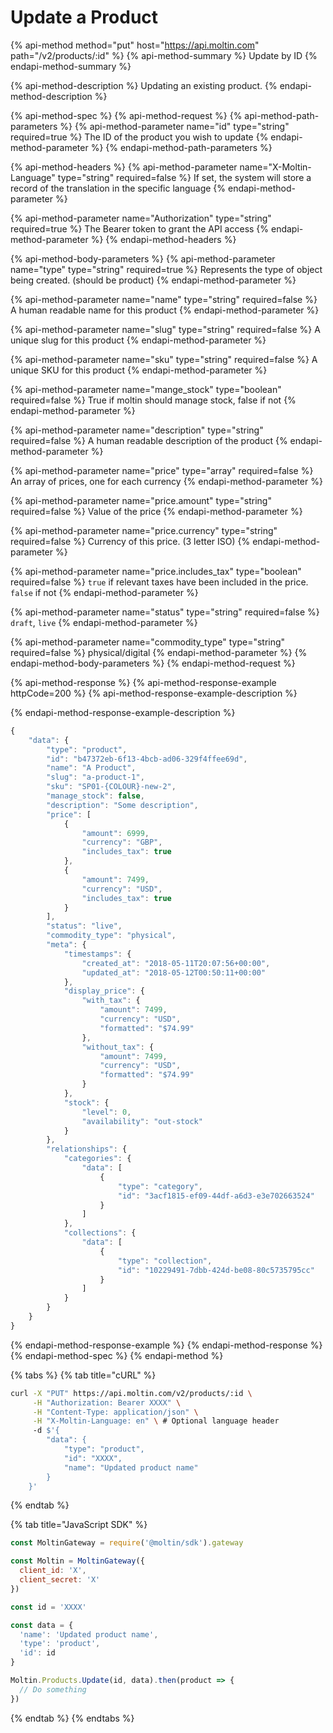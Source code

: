 # Update a Product

{% api-method method="put" host="https://api.moltin.com" path="/v2/products/:id" %}
{% api-method-summary %}
Update by ID
{% endapi-method-summary %}

{% api-method-description %}
Updating an existing product.
{% endapi-method-description %}

{% api-method-spec %}
{% api-method-request %}
{% api-method-path-parameters %}
{% api-method-parameter name="id" type="string" required=true %}
The ID of the product you wish to update
{% endapi-method-parameter %}
{% endapi-method-path-parameters %}

{% api-method-headers %}
{% api-method-parameter name="X-Moltin-Language" type="string" required=false %}
If set, the system will store a record of the translation in the specific language
{% endapi-method-parameter %}

{% api-method-parameter name="Authorization" type="string" required=true %}
The Bearer token to grant the API access
{% endapi-method-parameter %}
{% endapi-method-headers %}

{% api-method-body-parameters %}
{% api-method-parameter name="type" type="string" required=true %}
Represents the type of object being created. \(should be product\)
{% endapi-method-parameter %}

{% api-method-parameter name="name" type="string" required=false %}
A human readable name for this product
{% endapi-method-parameter %}

{% api-method-parameter name="slug" type="string" required=false %}
A unique slug for this product
{% endapi-method-parameter %}

{% api-method-parameter name="sku" type="string" required=false %}
A unique SKU for this product
{% endapi-method-parameter %}

{% api-method-parameter name="mange\_stock" type="boolean" required=false %}
True if moltin should manage stock, false if not
{% endapi-method-parameter %}

{% api-method-parameter name="description" type="string" required=false %}
A human readable description of the product
{% endapi-method-parameter %}

{% api-method-parameter name="price" type="array" required=false %}
An array of prices, one for each currency
{% endapi-method-parameter %}

{% api-method-parameter name="price.amount" type="string" required=false %}
Value of the price
{% endapi-method-parameter %}

{% api-method-parameter name="price.currency" type="string" required=false %}
Currency of this price. \(3 letter ISO\)
{% endapi-method-parameter %}

{% api-method-parameter name="price.includes\_tax" type="boolean" required=false %}
`true` if relevant taxes have been included in the price. `false` if not
{% endapi-method-parameter %}

{% api-method-parameter name="status" type="string" required=false %}
`draft`, `live`
{% endapi-method-parameter %}

{% api-method-parameter name="commodity\_type" type="string" required=false %}
physical/digital
{% endapi-method-parameter %}
{% endapi-method-body-parameters %}
{% endapi-method-request %}

{% api-method-response %}
{% api-method-response-example httpCode=200 %}
{% api-method-response-example-description %}

{% endapi-method-response-example-description %}

```javascript
{
    "data": {
        "type": "product",
        "id": "b47372eb-6f13-4bcb-ad06-329f4ffee69d",
        "name": "A Product",
        "slug": "a-product-1",
        "sku": "SP01-{COLOUR}-new-2",
        "manage_stock": false,
        "description": "Some description",
        "price": [
            {
                "amount": 6999,
                "currency": "GBP",
                "includes_tax": true
            },
            {
                "amount": 7499,
                "currency": "USD",
                "includes_tax": true
            }
        ],
        "status": "live",
        "commodity_type": "physical",
        "meta": {
            "timestamps": {
                "created_at": "2018-05-11T20:07:56+00:00",
                "updated_at": "2018-05-12T00:50:11+00:00"
            },
            "display_price": {
                "with_tax": {
                    "amount": 7499,
                    "currency": "USD",
                    "formatted": "$74.99"
                },
                "without_tax": {
                    "amount": 7499,
                    "currency": "USD",
                    "formatted": "$74.99"
                }
            },
            "stock": {
                "level": 0,
                "availability": "out-stock"
            }
        },
        "relationships": {
            "categories": {
                "data": [
                    {
                        "type": "category",
                        "id": "3acf1815-ef09-44df-a6d3-e3e702663524"
                    }
                ]
            },
            "collections": {
                "data": [
                    {
                        "type": "collection",
                        "id": "10229491-7dbb-424d-be08-80c5735795cc"
                    }
                ]
            }
        }
    }
}
```
{% endapi-method-response-example %}
{% endapi-method-response %}
{% endapi-method-spec %}
{% endapi-method %}

{% tabs %}
{% tab title="cURL" %}
```bash
curl -X "PUT" https://api.moltin.com/v2/products/:id \
     -H "Authorization: Bearer XXXX" \
     -H "Content-Type: application/json" \
     -H "X-Moltin-Language: en" \ # Optional language header
     -d $'{
        "data": {
            "type": "product",
            "id": "XXXX",
            "name": "Updated product name"
        }
    }'
```
{% endtab %}

{% tab title="JavaScript SDK" %}
```javascript
const MoltinGateway = require('@moltin/sdk').gateway

const Moltin = MoltinGateway({
  client_id: 'X',
  client_secret: 'X'
})

const id = 'XXXX'

const data = {
  'name': 'Updated product name',
  'type': 'product',
  'id': id
}

Moltin.Products.Update(id, data).then(product => {
  // Do something
})
```
{% endtab %}
{% endtabs %}

